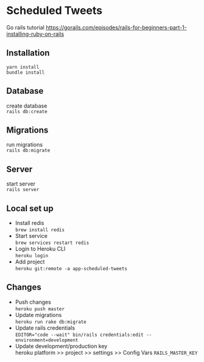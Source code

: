 # Scheduled Tweets
Go rails tutorial https://gorails.com/episodes/rails-for-beginners-part-1-installing-ruby-on-rails
## Installation
`yarn install` <br />
`bundle install`
## Database
create database <br />
`rails db:create`

## Migrations
run migrations <br />
`rails db:migrate`
## Server
start server <br />
`rails server`

## Local set up
- Install redis <br />
`brew install redis` <br />
- Start service <br />
`brew services restart redis` <br />
- Login to Heroku CLI <br />
`heroku login` <br />
- Add project <br />
`heroku git:remote -a app-scheduled-tweets`
## Changes
- Push changes <br />
`heroku push master` <br />
- Update migrations <br />
`heroku run rake db:migrate` <br />
- Update rails credentials <br />
`EDITOR="code --wait" bin/rails credentials:edit --environment=development` <br />
- Update development/production key <br />
heroku platform >> project >> settings >> Config Vars `RAILS_MASTER_KEY`
